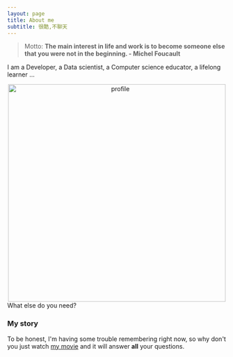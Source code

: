 ```yaml
---
layout: page
title: About me
subtitle: 很酷,不聊天
---
```

<!---
![comment:] # (Why you'd want to go on a date with me)
-->
> Motto: 
> **The main interest in life and work is to become someone else that you were not in the beginning. - Michel Foucault**

I am a Developer, a Data scientist, a Computer science educator, a lifelong learner ...

<!---
![avatar](/assets/img/my_profile_figure.jpeg =100x)
--->
<div align = "center">
<img src="/assets/img/my_profile_figure.jpeg" width = "500" alt="profile" align=center />
</div>
What else do you need?

### My story

To be honest, I'm having some trouble remembering right now, so why don't you just watch [my movie](https://en.wikipedia.org/wiki/The_Princess_Bride_%28film%29) and it will answer **all** your questions.
